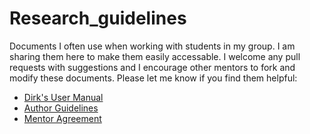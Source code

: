 # Research_guidelines 
Documents I often use when working with students in my group. I am sharing them here to make them easily accessable. I welcome any pull requests with suggestions and I encourage other mentors to fork and modify these documents. Please let me know if you find them helpful:

* [Dirk's User Manual](User_Manual.md)
* [Author Guidelines](Author_Guidelines.md)
* [Mentor Agreement](Mentor_Agreement.md)

